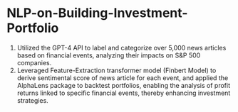 # NLP-on-Building-Investment-Portfolio

1. Utilized the GPT-4 API to label and categorize over 5,000 news articles based on financial events, analyzing their
impacts on S&P 500 companies.
2. Leveraged Feature-Extraction transformer model (Finbert Model) to derive sentimental score of news article for
each event, and applied the AlphaLens package to backtest portfolios, enabling the analysis of profit returns linked to specific financial events, thereby enhancing investment strategies.

